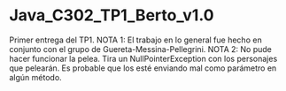 # Java_C302_TP1_Berto_v1.0
Primer entrega del TP1. 
NOTA 1: El trabajo en lo general fue hecho en conjunto con el grupo de Guereta-Messina-Pellegrini.
NOTA 2: No pude hacer funcionar la pelea. Tira un NullPointerException con los personajes que pelearán. Es probable que los esté
enviando mal como parámetro en algún método.
